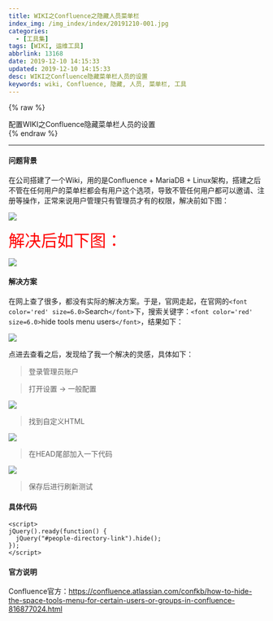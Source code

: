 ```yaml
---
title: WIKI之Confluence之隐藏人员菜单栏
index_img: /img_index/index/20191210-001.jpg
categories:
  - [工具集]
tags: [WIKI, 运维工具]
abbrlink: 13168
date: 2019-12-10 14:15:33
updated: 2019-12-10 14:15:33
desc: WIKI之Confluence隐藏菜单栏人员的设置
keywords: wiki, Confluence, 隐藏, 人员, 菜单栏, 工具
---
```

{% raw %}

<div class="post_cus_note">配置WIKI之Confluence隐藏菜单栏人员的设置</div>
{% endraw %}

<!--more-->

<hr />

#### 问题背景

在公司搭建了一个Wiki，用的是Confluence + MariaDB + Linux架构，搭建之后不管在任何用户的菜单栏都会有用户这个选项，导致不管任何用户都可以邀请、注册等操作，正常来说用户管理只有管理员才有的权限，解决前如下图：

![](article_confluence_qian.png)

<font color='red' size=6.0>解决后如下图：</font>

![](article_confluence_hou.png)

#### 解决方案

在网上查了很多，都没有实际的解决方案。于是，官网走起，在官网的`<font color='red' size=6.0>`Search`</font>`下，搜索关键字：`<font color='red' size=6.0>`hide tools menu users`</font>`，结果如下：

![](confluence_search.png)

点进去查看之后，发现给了我一个解决的灵感，具体如下：

> 登录管理员账户

> 打开设置 -> 一般配置

![](confluence_config.png)

> 找到自定义HTML

![](confluence_html.png)

> 在HEAD尾部加入一下代码

![](confluence_set.png)

> 保存后进行刷新测试

#### 具体代码

```
<script>
jQuery().ready(function() {
  jQuery("#people-directory-link").hide();
});
</script>
```

#### 官方说明

Confluence官方：https://confluence.atlassian.com/confkb/how-to-hide-the-space-tools-menu-for-certain-users-or-groups-in-confluence-816877024.html
